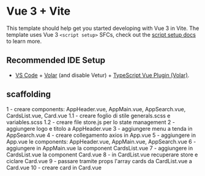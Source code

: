 # Vue 3 + Vite

This template should help get you started developing with Vue 3 in Vite. The template uses Vue 3 `<script setup>` SFCs, check out the [script setup docs](https://v3.vuejs.org/api/sfc-script-setup.html#sfc-script-setup) to learn more.

## Recommended IDE Setup

- [VS Code](https://code.visualstudio.com/) + [Volar](https://marketplace.visualstudio.com/items?itemName=Vue.volar) (and disable Vetur) + [TypeScript Vue Plugin (Volar)](https://marketplace.visualstudio.com/items?itemName=Vue.vscode-typescript-vue-plugin).


## scaffolding

1 - creare components: AppHeader.vue, AppMain.vue, AppSearch.vue, CardsList.vue, Card.vue
1.1 - creare foglio di stile generals.scss e variables.scss
1.2 - creare file store.js per lo state management
2 - aggiungere logo e titolo a AppHeader.vue
3 - aggiungere menu a tenda in AppSearch.vue
4 - creare collegamento axios in App.vue
5 - aggiungere in App.vue le components: AppHeader.vue, AppMain.vue, AppSearch.vue
6 - aggiungere in AppMain.vue la component CardsList.vue
7 - aggiungere in CardsList.vue la component Card.vue
8 - in CardList.vue recuperare store e ciclare Card.vue
9 - passare tramite props l'array cards da CardList.vue a Card.vue
10 - creare card in Card.vue 
